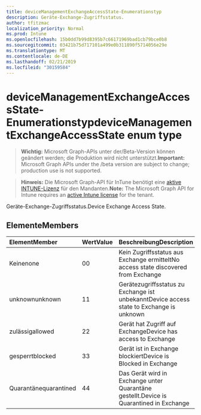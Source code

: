 ```yaml
---
title: deviceManagementExchangeAccessState-Enumerationstyp
description: Geräte-Exchange-Zugriffsstatus.
author: tfitzmac
localization_priority: Normal
ms.prod: Intune
ms.openlocfilehash: 15b0dd7b99d8395b7c66171969bad1cb79bce0b8
ms.sourcegitcommit: 03421b75d717101a499e0b311890f5714056e29e
ms.translationtype: MT
ms.contentlocale: de-DE
ms.lasthandoff: 02/21/2019
ms.locfileid: "30159584"
---
```

# <a name="devicemanagementexchangeaccessstate-enum-type"></a><span data-ttu-id="d3c40-103">deviceManagementExchangeAccessState-Enumerationstyp</span><span class="sxs-lookup"><span data-stu-id="d3c40-103">deviceManagementExchangeAccessState enum type</span></span>

> <span data-ttu-id="d3c40-104">**Wichtig:** Microsoft Graph-APIs unter der/Beta-Version können geändert werden; die Produktion wird nicht unterstützt.</span><span class="sxs-lookup"><span data-stu-id="d3c40-104">**Important:** Microsoft Graph APIs under the /beta version are subject to change; production use is not supported.</span></span>

> <span data-ttu-id="d3c40-105">**Hinweis:** Die Microsoft Graph-API für InTune benötigt eine [aktive INTUNE-Lizenz](https://go.microsoft.com/fwlink/?linkid=839381) für den Mandanten.</span><span class="sxs-lookup"><span data-stu-id="d3c40-105">**Note:** The Microsoft Graph API for Intune requires an [active Intune license](https://go.microsoft.com/fwlink/?linkid=839381) for the tenant.</span></span>

<span data-ttu-id="d3c40-106">Geräte-Exchange-Zugriffsstatus.</span><span class="sxs-lookup"><span data-stu-id="d3c40-106">Device Exchange Access State.</span></span>

## <a name="members"></a><span data-ttu-id="d3c40-107">Elemente</span><span class="sxs-lookup"><span data-stu-id="d3c40-107">Members</span></span>
|<span data-ttu-id="d3c40-108">Element</span><span class="sxs-lookup"><span data-stu-id="d3c40-108">Member</span></span>|<span data-ttu-id="d3c40-109">Wert</span><span class="sxs-lookup"><span data-stu-id="d3c40-109">Value</span></span>|<span data-ttu-id="d3c40-110">Beschreibung</span><span class="sxs-lookup"><span data-stu-id="d3c40-110">Description</span></span>|
|:---|:---|:---|
|<span data-ttu-id="d3c40-111">Keine</span><span class="sxs-lookup"><span data-stu-id="d3c40-111">none</span></span>|<span data-ttu-id="d3c40-112">0</span><span class="sxs-lookup"><span data-stu-id="d3c40-112">0</span></span>|<span data-ttu-id="d3c40-113">Kein Zugriffsstatus aus Exchange ermittelt</span><span class="sxs-lookup"><span data-stu-id="d3c40-113">No access state discovered from Exchange</span></span>|
|<span data-ttu-id="d3c40-114">unknown</span><span class="sxs-lookup"><span data-stu-id="d3c40-114">unknown</span></span>|<span data-ttu-id="d3c40-115">1</span><span class="sxs-lookup"><span data-stu-id="d3c40-115">1</span></span>|<span data-ttu-id="d3c40-116">Gerätezugriffsstatus zu Exchange ist unbekannt</span><span class="sxs-lookup"><span data-stu-id="d3c40-116">Device access state to Exchange is unknown</span></span>|
|<span data-ttu-id="d3c40-117">zulässig</span><span class="sxs-lookup"><span data-stu-id="d3c40-117">allowed</span></span>|<span data-ttu-id="d3c40-118">2</span><span class="sxs-lookup"><span data-stu-id="d3c40-118">2</span></span>|<span data-ttu-id="d3c40-119">Gerät hat Zugriff auf Exchange</span><span class="sxs-lookup"><span data-stu-id="d3c40-119">Device has access to Exchange</span></span>|
|<span data-ttu-id="d3c40-120">gesperrt</span><span class="sxs-lookup"><span data-stu-id="d3c40-120">blocked</span></span>|<span data-ttu-id="d3c40-121">3</span><span class="sxs-lookup"><span data-stu-id="d3c40-121">3</span></span>|<span data-ttu-id="d3c40-122">Gerät ist in Exchange blockiert</span><span class="sxs-lookup"><span data-stu-id="d3c40-122">Device is Blocked in Exchange</span></span>|
|<span data-ttu-id="d3c40-123">Quarantäne</span><span class="sxs-lookup"><span data-stu-id="d3c40-123">quarantined</span></span>|<span data-ttu-id="d3c40-124">4</span><span class="sxs-lookup"><span data-stu-id="d3c40-124">4</span></span>|<span data-ttu-id="d3c40-125">Das Gerät wird in Exchange unter Quarantäne gestellt.</span><span class="sxs-lookup"><span data-stu-id="d3c40-125">Device is Quarantined in Exchange</span></span>|




